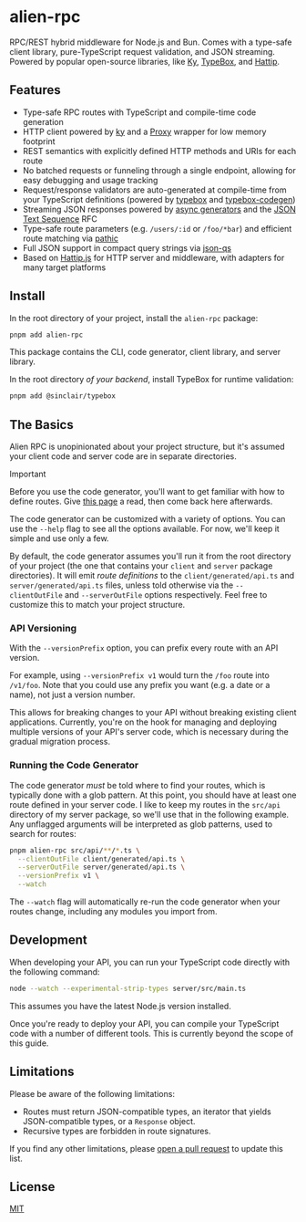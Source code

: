 # alien-rpc

RPC/REST hybrid middleware for Node.js and Bun. Comes with a type-safe client library, pure-TypeScript request validation, and JSON streaming. Powered by popular open-source libraries, like [Ky](https://github.com/sindresorhus/ky), [TypeBox](https://github.com/sinclairzx81/typebox), and [Hattip](https://github.com/hattipjs/hattip).

## Features

- Type-safe RPC routes with TypeScript and compile-time code generation
- HTTP client powered by [ky](https://github.com/sindresorhus/ky) and a [Proxy](https://developer.mozilla.org/en-US/docs/Web/JavaScript/Reference/Global_Objects/Proxy) wrapper for low memory footprint
- REST semantics with explicitly defined HTTP methods and URIs for each route
- No batched requests or funneling through a single endpoint, allowing for easy debugging and usage tracking
- Request/response validators are auto-generated at compile-time from your TypeScript definitions (powered by [typebox](https://github.com/sinclairzx81/typebox) and [typebox-codegen](https://github.com/sinclairzx81/typebox-codegen))
- Streaming JSON responses powered by [async generators](https://developer.mozilla.org/en-US/docs/Web/JavaScript/Reference/Global_Objects/AsyncGenerator) and the [JSON Text Sequence](https://www.rfc-editor.org/rfc/rfc7464.html) RFC
- Type-safe route parameters (e.g. `/users/:id` or `/foo/*bar`) and efficient route matching via [pathic](./packages/pathic)
- Full JSON support in compact query strings via [json-qs](https://github.com/alloc/json-qs)
- Based on [Hattip.js](https://github.com/hattipjs/hattip) for HTTP server and middleware, with adapters for many target platforms

## Install

In the root directory of your project, install the `alien-rpc` package:

```sh
pnpm add alien-rpc
```

This package contains the CLI, code generator, client library, and server library.

In the root directory _of your backend_, install TypeBox for runtime validation:

```sh
pnpm add @sinclair/typebox
```

## The Basics

Alien RPC is unopinionated about your project structure, but it's assumed your client code and server code are in separate directories.

> [!IMPORTANT]
> Before you use the code generator, you'll want to get familiar with how to define routes. Give [this page](https://github.com/alloc/alien-rpc/tree/master/packages/service#readme) a read, then come back here afterwards.

The code generator can be customized with a variety of options. You can use the `--help` flag to see all the options available. For now, we'll keep it simple and use only a few.

By default, the code generator assumes you'll run it from the root directory of your project (the one that contains your `client` and `server` package directories). It will emit _route definitions_ to the `client/generated/api.ts` and `server/generated/api.ts` files, unless told otherwise via the `--clientOutFile` and `--serverOutFile` options respectively. Feel free to customize this to match your project structure.

### API Versioning

With the `--versionPrefix` option, you can prefix every route with an API version.

For example, using `--versionPrefix v1` would turn the `/foo` route into `/v1/foo`. Note that you could use any prefix you want (e.g. a date or a name), not just a version number.

This allows for breaking changes to your API without breaking existing client applications. Currently, you're on the hook for managing and deploying multiple versions of your API's server code, which is necessary during the gradual migration process.

### Running the Code Generator

The code generator _must_ be told where to find your routes, which is typically done with a glob pattern. At this point, you should have at least one route defined in your server code. I like to keep my routes in the `src/api` directory of my server package, so we'll use that in the following example. Any unflagged arguments will be interpreted as glob patterns, used to search for routes:

```sh
pnpm alien-rpc src/api/**/*.ts \
  --clientOutFile client/generated/api.ts \
  --serverOutFile server/generated/api.ts \
  --versionPrefix v1 \
  --watch
```

The `--watch` flag will automatically re-run the code generator when your routes change, including any modules you import from.

## Development

When developing your API, you can run your TypeScript code directly with the following command:

```sh
node --watch --experimental-strip-types server/src/main.ts
```

This assumes you have the latest Node.js version installed.

Once you're ready to deploy your API, you can compile your TypeScript code with a number of different tools. This is currently beyond the scope of this guide.

## Limitations

Please be aware of the following limitations:

- Routes must return JSON-compatible types, an iterator that yields JSON-compatible types, or a `Response` object.
- Recursive types are forbidden in route signatures.

If you find any other limitations, please [open a pull request](https://github.com/alloc/alien-rpc/pulls) to update this list.

## License

[MIT](./LICENSE.md)
